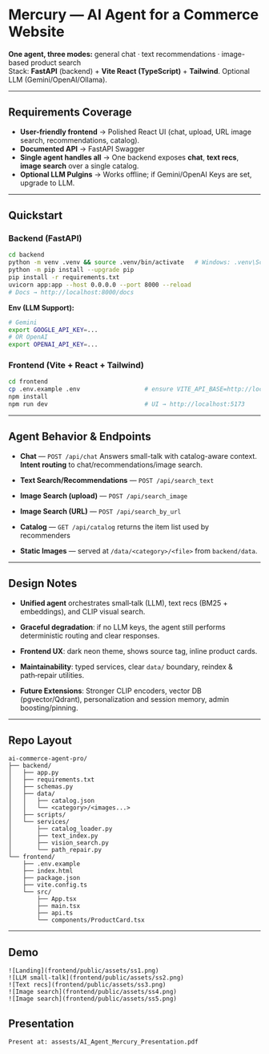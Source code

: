 # Mercury — AI Agent for a Commerce Website

**One agent, three modes:** general chat · text recommendations · image-based product search  
Stack: **FastAPI** (backend) + **Vite React (TypeScript)** + **Tailwind**. Optional LLM (Gemini/OpenAI/Ollama).

---

## Requirements Coverage

- **User-friendly frontend** → Polished React UI (chat, upload, URL image search, recommendations, catalog).
- **Documented API** → FastAPI Swagger 
- **Single agent handles all** → One backend exposes **chat**, **text recs**, **image search** over a single catalog.
- **Optional LLM Pulgins** → Works offline; if Gemini/OpenAI Keys are set, upgrade to LLM.

---

## Quickstart

### Backend (FastAPI)

```bash
cd backend
python -m venv .venv && source .venv/bin/activate   # Windows: .venv\Scripts\activate
python -m pip install --upgrade pip
pip install -r requirements.txt
uvicorn app:app --host 0.0.0.0 --port 8000 --reload
# Docs → http://localhost:8000/docs
```

**Env (LLM Support):**
```bash
# Gemini
export GOOGLE_API_KEY=...
# OR OpenAI
export OPENAI_API_KEY=...
```

### Frontend (Vite + React + Tailwind)

```bash
cd frontend
cp .env.example .env                  # ensure VITE_API_BASE=http://localhost:8000
npm install
npm run dev                           # UI → http://localhost:5173
```

---

## Agent Behavior & Endpoints

- **Chat** — `POST /api/chat`  Answers small-talk with catalog-aware context. **Intent routing** to chat/recommendations/image search.
- **Text Search/Recommendations** — `POST /api/search_text`  

- **Image Search (upload)** — `POST /api/search_image`
- **Image Search (URL)** — `POST /api/search_by_url` 
- **Catalog** — `GET /api/catalog` returns the item list used by recommenders
- **Static Images** — served at `/data/<category>/<file>` from `backend/data`.

---

## Design Notes

- **Unified agent** orchestrates small‑talk (LLM), text recs (BM25 + embeddings), and CLIP visual search.
- **Graceful degradation**: if no LLM keys, the agent still performs deterministic routing and clear responses.
- **Frontend UX**: dark neon theme, shows source tag, inline product cards.
- **Maintainability**: typed services, clear `data/` boundary, reindex & path‑repair utilities.

- **Future Extensions**: Stronger CLIP encoders, vector DB (pgvector/Qdrant), personalization and session memory, admin boosting/pinning.

---

## Repo Layout

```
ai-commerce-agent-pro/
├── backend/
│   ├── app.py
│   ├── requirements.txt
│   ├── schemas.py
│   ├── data/
│   │   ├── catalog.json
│   │   └── <category>/<images...>
│   ├── scripts/
│   └── services/
│       ├── catalog_loader.py
│       ├── text_index.py
│       ├── vision_search.py
│       └── path_repair.py
└── frontend/
    ├── .env.example
    ├── index.html
    ├── package.json
    ├── vite.config.ts
    └── src/
        ├── App.tsx
        ├── main.tsx
        ├── api.ts
        └── components/ProductCard.tsx
```

---

## Demo

```
![Landing](frontend/public/assets/ss1.png)
![LLM small-talk](frontend/public/assets/ss2.png)
![Text recs](frontend/public/assets/ss3.png)
![Image search](frontend/public/assets/ss4.png)
![Image search](frontend/public/assets/ss5.png)

```

## Presentation

```
Present at: assests/AI_Agent_Mercury_Presentation.pdf

```
